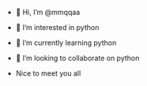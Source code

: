- 👋 Hi, I’m @mmqqaa
- 👀 I’m interested in python
- 🌱 I’m currently learning python
- 💞️ I’m looking to collaborate on python

- Nice to meet you all

<!---
mmqqaa/mmqqaa is a ✨ special ✨ repository because its `README.md` (this file) appears on your GitHub profile.
You can click the Preview link to take a look at your changes.
--->
